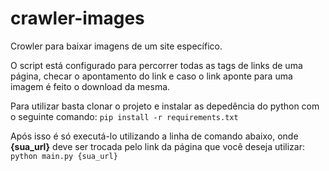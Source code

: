 # crawler-images

Crowler para baixar imagens de um site específico.

O script está configurado para percorrer todas as tags de links de uma página, checar o apontamento do link e caso o link aponte para uma imagem é feito o download da mesma.

Para utilizar basta clonar o projeto e instalar as depedência do python com o seguinte comando:
`pip install -r requirements.txt`

Após isso é só executá-lo utilizando a linha de comando abaixo, onde **{sua_url}** deve ser trocada pelo link da página que você deseja utilizar:
`python main.py {sua_url}`
